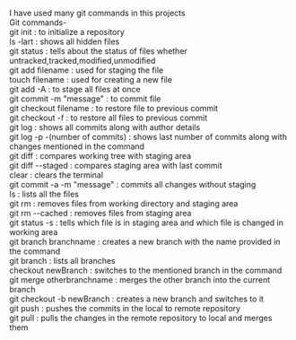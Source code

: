 I have used many git commands in this projects  
Git commands-  
git init : to initialize a repository  
ls -lart  : shows all hidden files  
git status  : tells about the status of files whether untracked,tracked,modified,unmodified  
git add filename  : used for staging the file  
touch filename  :  used for creating a new file  
git add -A  :  to stage all files at once  
git commit -m "message"  : to commit file  
git checkout filename :  to restore file to previous commit  
git checkout -f :  to restore all files to previous commit  
git log : shows all commits along with author details  
git log -p -(number of commits)  :  shows last number of commits along with changes mentioned in the command  
git diff  :  compares working tree with staging area  
git diff --staged  :  compares staging area with last commit  
clear  :  clears the terminal  
git commit -a -m "message"  :  commits all changes without staging  
ls  :  lists all the files  
git rm  : removes files from working directory and staging area  
git rm --cached  :  removes files from staging area  
git status -s : tells which file is in staging area and which file is changed in working area  
git branch branchname  :  creates a new branch with the name provided in the command  
git branch  :  lists all branches  
checkout newBranch  : switches to the mentioned branch in the command  
git merge otherbranchname  :  merges the other branch into the current branch  
git checkout -b newBranch  : creates a new branch and switches to it  
git push : pushes the commits in the local to remote repository  
git pull : pulls the changes in the remote repository to local and merges them  
